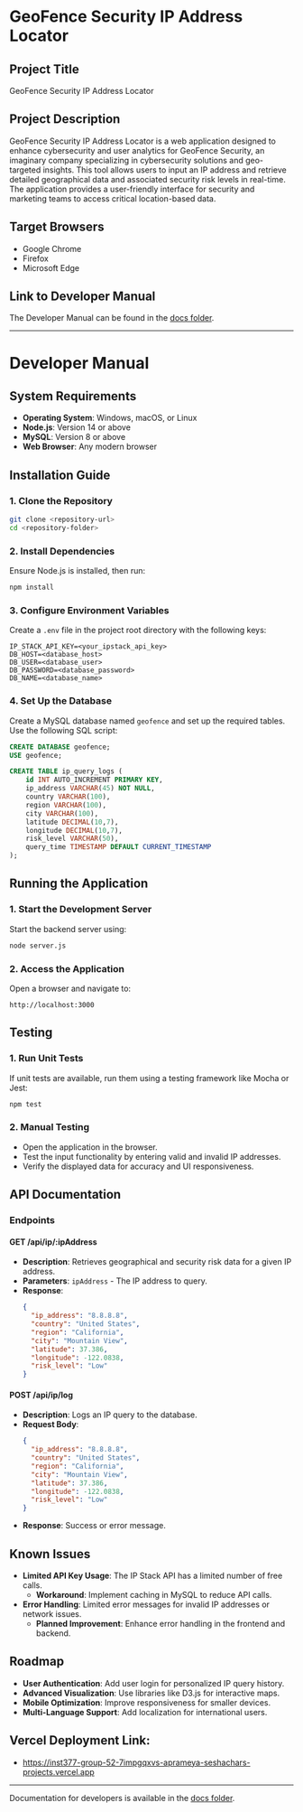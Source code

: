 # GeoFence Security IP Address Locator

## Project Title
GeoFence Security IP Address Locator

## Project Description
GeoFence Security IP Address Locator is a web application designed to enhance cybersecurity and user analytics for GeoFence Security, an imaginary company specializing in cybersecurity solutions and geo-targeted insights. This tool allows users to input an IP address and retrieve detailed geographical data and associated security risk levels in real-time. The application provides a user-friendly interface for security and marketing teams to access critical location-based data.

## Target Browsers
- Google Chrome
- Firefox
- Microsoft Edge

## Link to Developer Manual
The Developer Manual can be found in the [docs folder](./docs).

---

# Developer Manual

## System Requirements
- **Operating System**: Windows, macOS, or Linux
- **Node.js**: Version 14 or above
- **MySQL**: Version 8 or above
- **Web Browser**: Any modern browser

## Installation Guide

### 1. Clone the Repository
```bash
git clone <repository-url>
cd <repository-folder>
```

### 2. Install Dependencies
Ensure Node.js is installed, then run:
```bash
npm install
```

### 3. Configure Environment Variables
Create a `.env` file in the project root directory with the following keys:
```env
IP_STACK_API_KEY=<your_ipstack_api_key>
DB_HOST=<database_host>
DB_USER=<database_user>
DB_PASSWORD=<database_password>
DB_NAME=<database_name>
```

### 4. Set Up the Database
Create a MySQL database named `geofence` and set up the required tables. Use the following SQL script:
```sql
CREATE DATABASE geofence;
USE geofence;

CREATE TABLE ip_query_logs (
    id INT AUTO_INCREMENT PRIMARY KEY,
    ip_address VARCHAR(45) NOT NULL,
    country VARCHAR(100),
    region VARCHAR(100),
    city VARCHAR(100),
    latitude DECIMAL(10,7),
    longitude DECIMAL(10,7),
    risk_level VARCHAR(50),
    query_time TIMESTAMP DEFAULT CURRENT_TIMESTAMP
);
```

## Running the Application

### 1. Start the Development Server
Start the backend server using:
```bash
node server.js
```

### 2. Access the Application
Open a browser and navigate to:
```
http://localhost:3000
```

## Testing

### 1. Run Unit Tests
If unit tests are available, run them using a testing framework like Mocha or Jest:
```bash
npm test
```

### 2. Manual Testing
- Open the application in the browser.
- Test the input functionality by entering valid and invalid IP addresses.
- Verify the displayed data for accuracy and UI responsiveness.

## API Documentation

### Endpoints

#### GET /api/ip/:ipAddress
- **Description**: Retrieves geographical and security risk data for a given IP address.
- **Parameters**: `ipAddress` - The IP address to query.
- **Response**:
  ```json
  {
    "ip_address": "8.8.8.8",
    "country": "United States",
    "region": "California",
    "city": "Mountain View",
    "latitude": 37.386,
    "longitude": -122.0838,
    "risk_level": "Low"
  }
  ```

#### POST /api/ip/log
- **Description**: Logs an IP query to the database.
- **Request Body**:
  ```json
  {
    "ip_address": "8.8.8.8",
    "country": "United States",
    "region": "California",
    "city": "Mountain View",
    "latitude": 37.386,
    "longitude": -122.0838,
    "risk_level": "Low"
  }
  ```
- **Response**: Success or error message.

## Known Issues
- **Limited API Key Usage**: The IP Stack API has a limited number of free calls.
  - **Workaround**: Implement caching in MySQL to reduce API calls.
- **Error Handling**: Limited error messages for invalid IP addresses or network issues.
  - **Planned Improvement**: Enhance error handling in the frontend and backend.

## Roadmap
- **User Authentication**: Add user login for personalized IP query history.
- **Advanced Visualization**: Use libraries like D3.js for interactive maps.
- **Mobile Optimization**: Improve responsiveness for smaller devices.
- **Multi-Language Support**: Add localization for international users.

## Vercel Deployment Link:
- https://inst377-group-52-7impgqxvs-aprameya-seshachars-projects.vercel.app
---

Documentation for developers is available in the [docs folder](./docs).
